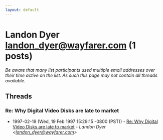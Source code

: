 ```yaml
---
layout: default
---
```


# Landon Dyer <landon_dyer@wayfarer.com> (1 posts)

_Be aware that many list participants used multiple email addresses over their time active on the list. As such this page may not contain all threads available._

## Threads

### Re: Why Digital Video Disks are late to market
+ 1997-02-19 (Wed, 19 Feb 1997 15:29:15 -0800 (PST)) - [Re: Why Digital Video Disks are late to market](/archive/1997/02/ea408d122a7ec8c6b9041c96b64fb3fc94b4b5f6e10e4a202ad827349d4009d3) - _Landon Dyer \<landon_dyer@wayfarer.com\>_

